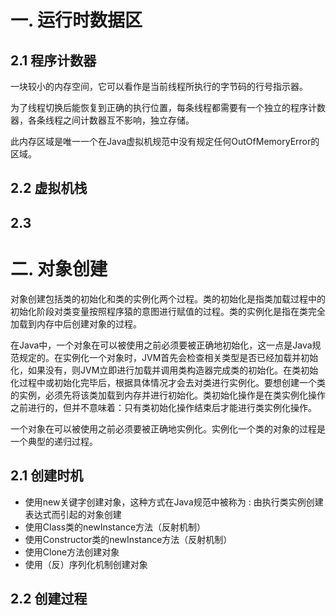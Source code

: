 # 一. 运行时数据区

## 2.1 程序计数器

​		一块较小的内存空间，它可以看作是当前线程所执行的字节码的行号指示器。

​		为了线程切换后能恢复到正确的执行位置，每条线程都需要有一个独立的程序计数器，各条线程之间计数器互不影响，独立存储。

​		此内存区域是唯一一个在Java虚拟机规范中没有规定任何OutOfMemoryError的区域。

## 2.2 虚拟机栈

## 2.3 

# 二. 对象创建

​		对象创建包括类的初始化和类的实例化两个过程。类的初始化是指类加载过程中的初始化阶段对类变量按照程序猿的意图进行赋值的过程。类的实例化是指在类完全加载到内存中后创建对象的过程。

​		在Java中，一个对象在可以被使用之前必须要被正确地初始化，这一点是Java规范规定的。在实例化一个对象时，JVM首先会检查相关类型是否已经加载并初始化，如果没有，则JVM立即进行加载并调用类构造器完成类的初始化。在类初始化过程中或初始化完毕后，根据具体情况才会去对类进行实例化。要想创建一个类的实例，必须先将该类加载到内存并进行初始化。类初始化操作是在类实例化操作之前进行的，但并不意味着：只有类初始化操作结束后才能进行类实例化操作。

​		一个对象在可以被使用之前必须要被正确地实例化。实例化一个类的对象的过程是一个典型的递归过程。

## 2.1 创建时机

- 使用new关键字创建对象，这种方式在Java规范中被称为 : 由执行类实例创建表达式而引起的对象创建
- 使用Class类的newInstance方法（反射机制）
- 使用Constructor类的newInstance方法（反射机制）
- 使用Clone方法创建对象
- 使用（反）序列化机制创建对象

## 2.2 创建过程